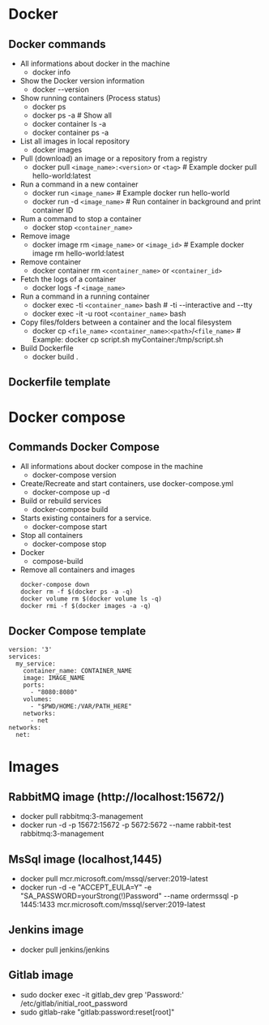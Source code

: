 # Docker
## Docker commands
- All informations about docker in the machine
  - docker info
- Show the Docker version information
  - docker --version
- Show running containers (Process status)
  - docker ps
  - docker ps -a # Show all
  - docker container ls -a
  - docker container ps -a
- List all images in local repository
  - docker images
- Pull (download) an image or a repository from a registry
  - docker pull `<image_name>:<version>` or `<tag>` # Example docker pull hello-world:latest
- Run a command in a new container
  - docker run `<image_name>` # Example docker run hello-world
  - docker run -d `<image_name>` # Run container in background and print container ID 
- Rum a command to stop a container
  - docker stop `<container_name>`
- Remove image
  - docker image rm `<image_name>` or `<image_id>` # Example docker image rm hello-world:latest
- Remove container
  - docker container rm `<container_name>` or `<container_id>`
- Fetch the logs of a container
  - docker logs -f `<image_name>`
- Run a command in a running container
  - docker exec -ti `<container_name>` bash # -ti --interactive and --tty
  - docker exec -it -u root `<container_name>` bash
- Copy files/folders between a container and the local filesystem
  - docker cp `<file_name>` `<container_name>`:`<path>`/`<file_name>` # Example: docker cp script.sh myContainer:/tmp/script.sh
- Build Dockerfile
  - docker build .
## Dockerfile template


# Docker compose
## Commands Docker Compose
- All informations about docker compose in the machine
  - docker-compose version
- Create/Recreate and start containers, use docker-compose.yml
  - docker-compose up -d
- Build or rebuild services
  - docker-compose build
- Starts existing containers for a service.
  - docker-compose start
- Stop all containers
  - docker-compose stop
- Docker 
  - compose-build
- Remove all containers and images
  ```
  docker-compose down
  docker rm -f $(docker ps -a -q)
  docker volume rm $(docker volume ls -q)
  docker rmi -f $(docker images -a -q)
  ```

## Docker Compose template
```
version: '3'
services:
  my_service:
    container_name: CONTAINER_NAME
    image: IMAGE_NAME
    ports:
      - "8080:8080"
    volumes:
      - "$PWD/HOME:/VAR/PATH_HERE"
    networks:
      - net
networks:
  net: 
```

# Images
## RabbitMQ image (http://localhost:15672/)
- docker pull rabbitmq:3-management
- docker run -d -p 15672:15672 -p 5672:5672 --name rabbit-test rabbitmq:3-management

## MsSql image (localhost,1445)
- docker pull mcr.microsoft.com/mssql/server:2019-latest
- docker run -d -e "ACCEPT_EULA=Y" -e "SA_PASSWORD=yourStrong(!)Password" --name ordermssql -p 1445:1433 mcr.microsoft.com/mssql/server:2019-latest

## Jenkins image
- docker pull jenkins/jenkins

## Gitlab image
- sudo docker exec -it gitlab_dev grep 'Password:' /etc/gitlab/initial_root_password
- sudo gitlab-rake "gitlab:password:reset[root]"
